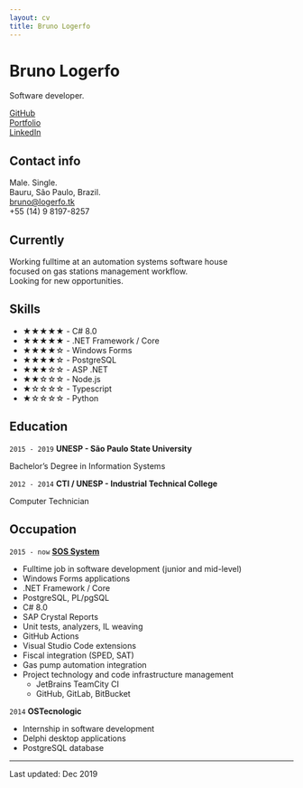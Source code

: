 ```yaml
---
layout: cv
title: Bruno Logerfo
---
```

# Bruno Logerfo
Software developer.

<div id="webaddress">
<a href="https://github.com/Logerfo">GitHub</a><br>
<a href="https://logerfo.tk">Portfolio</a><br>
<a href="https://www.linkedin.com/in/logerfo/">LinkedIn</a>
</div>

## Contact info
Male. Single.  
Bauru, São Paulo, Brazil.  
<a href="mailto:bruno@logerfo.tk">bruno@logerfo.tk</a>  
+55 (14) 9 8197-8257

## Currently

Working fulltime at an automation systems software house  
focused on gas stations management workflow.  
Looking for new opportunities.

## Skills
<!-- ★☆ -->

- ★★★★★ - C# 8.0
- ★★★★★ - .NET Framework / Core
- ★★★★☆ - Windows Forms
- ★★★★☆ - PostgreSQL
- ★★★☆☆ - ASP .NET
- ★★☆☆☆ - Node.js
- ★☆☆☆☆ - Typescript
- ★☆☆☆☆ - Python

## Education

`2015 - 2019`
__UNESP - São Paulo State University__

Bachelor’s Degree in Information Systems

`2012 - 2014`
__CTI / UNESP - Industrial Technical College__

Computer Technician

## Occupation

`2015 - now`
[__SOS System__](http://sospostos.com.br/)

- Fulltime job in software development (junior and mid-level)
- Windows Forms applications
- .NET Framework / Core
- PostgreSQL, PL/pgSQL
- C# 8.0
- SAP Crystal Reports
- Unit tests, analyzers, IL weaving
- GitHub Actions
- Visual Studio Code extensions
- Fiscal integration (SPED, SAT)
- Gas pump automation integration
- Project technology and code infrastructure management
  - JetBrains TeamCity CI
  - GitHub, GitLab, BitBucket

`2014`
__OSTecnologic__

- Internship in software development
- Delphi desktop applications
- PostgreSQL database

---
Last updated: Dec 2019
